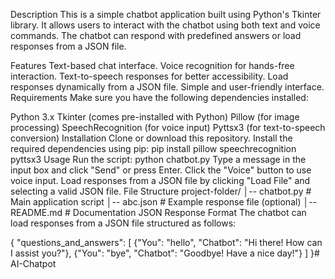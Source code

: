 Description
This is a simple chatbot application built using Python's Tkinter library. It allows users to interact with the chatbot using both text and voice commands. The chatbot can respond with predefined answers or load responses from a JSON file.

Features
Text-based chat interface.
Voice recognition for hands-free interaction.
Text-to-speech responses for better accessibility.
Load responses dynamically from a JSON file.
Simple and user-friendly interface.
Requirements
Make sure you have the following dependencies installed:

Python 3.x
Tkinter (comes pre-installed with Python)
Pillow (for image processing)
SpeechRecognition (for voice input)
Pyttsx3 (for text-to-speech conversion)
Installation
Clone or download this repository.
Install the required dependencies using pip:
pip install pillow speechrecognition pyttsx3
Usage
Run the script:
python chatbot.py
Type a message in the input box and click "Send" or press Enter.
Click the "Voice" button to use voice input.
Load responses from a JSON file by clicking "Load File" and selecting a valid JSON file.
File Structure
project-folder/
│-- chatbot.py      # Main application script
│-- abc.json        # Example response file (optional)
│-- README.md       # Documentation
JSON Response Format
The chatbot can load responses from a JSON file structured as follows:

{
  "questions_and_answers": [
    {"You": "hello", "Chatbot": "Hi there! How can I assist you?"},
    {"You": "bye", "Chatbot": "Goodbye! Have a nice day!"}
  ]
}# AI-Chatpot
